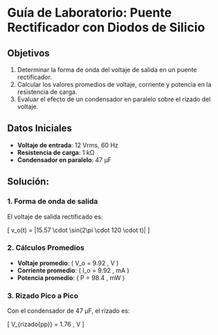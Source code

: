 # Guía de Laboratorio: Puente Rectificador con Diodos de Silicio

## Objetivos
1. Determinar la forma de onda del voltaje de salida en un puente rectificador.
2. Calcular los valores promedios de voltaje, corriente y potencia en la resistencia de carga.
3. Evaluar el efecto de un condensador en paralelo sobre el rizado del voltaje.

## Datos Iniciales
- **Voltaje de entrada**: 12 Vrms, 60 Hz
- **Resistencia de carga**: 1 kΩ
- **Condensador en paralelo**: 47 µF

## Solución:

### 1. Forma de onda de salida

El voltaje de salida rectificado es:

\[
v_o(t) = |15.57 \cdot \sin(2\pi \cdot 120 \cdot t)|
\]

### 2. Cálculos Promedios

- **Voltaje promedio**: \( V_o = 9.92 \, V \)
- **Corriente promedio**: \( I_o = 9.92 \, mA \)
- **Potencia promedio**: \( P = 98.4 \, mW \)

### 3. Rizado Pico a Pico

Con el condensador de 47 µF, el rizado es:

\[
V_{rizado(pp)} = 1.76 \, V
\]
